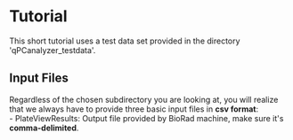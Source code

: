<h1> Tutorial </h1>
  This short tutorial uses a test data set provided in the directory 'qPCanalyzer_testdata'. 
  
  <h2> Input Files </h2>
  Regardless of the chosen subdirectory you are looking at, you will realize that we always
  have to provide three basic input files in <b>csv format</b>: <br>
  - PlateViewResults: Output file provided by BioRad machine, make sure it's <b>comma-delimited</b>.
  
